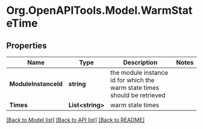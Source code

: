 # Org.OpenAPITools.Model.WarmStateTime

## Properties

Name | Type | Description | Notes
------------ | ------------- | ------------- | -------------
**ModuleInstanceId** | **string** | the module instance id for which the warm state times should be retrieved | 
**Times** | **List&lt;string&gt;** | warm state times | 

[[Back to Model list]](../README.md#documentation-for-models) [[Back to API list]](../README.md#documentation-for-api-endpoints) [[Back to README]](../README.md)

